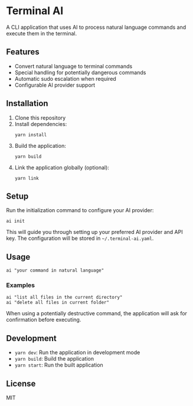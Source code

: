 # Terminal AI

A CLI application that uses AI to process natural language commands and execute them in the terminal.

## Features

- Convert natural language to terminal commands
- Special handling for potentially dangerous commands
- Automatic sudo escalation when required
- Configurable AI provider support

## Installation

1. Clone this repository
2. Install dependencies:
   ```
   yarn install
   ```
3. Build the application:
   ```
   yarn build
   ```
4. Link the application globally (optional):
   ```
   yarn link
   ```

## Setup

Run the initialization command to configure your AI provider:

```
ai init
```

This will guide you through setting up your preferred AI provider and API key. The configuration will be stored in `~/.terminal-ai.yaml`.

## Usage

```
ai "your command in natural language"
```

### Examples

```
ai "list all files in the current directory"
ai "delete all files in current folder"
```

When using a potentially destructive command, the application will ask for confirmation before executing.

## Development

- `yarn dev`: Run the application in development mode
- `yarn build`: Build the application
- `yarn start`: Run the built application

## License

MIT 